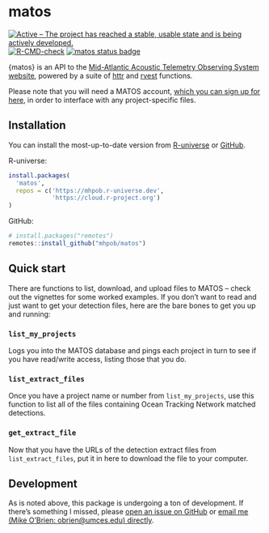 
<!-- README.md is generated from README.Rmd. Please edit this file -->
<!-- Very likely that you'll need to run rmarkdown::render('readme.rmd') rather than the knit button. -->
<!-- readme.html will be created and is unnecessary, so delete that. -->

# matos

<!-- badges: start -->

[![Active – The project has reached a stable, usable state and is being
actively
developed.](https://www.repostatus.org/badges/latest/active.svg)](https://www.repostatus.org/#active)
[![R-CMD-check](https://github.com/mhpob/matos/actions/workflows/R-CMD-check.yaml/badge.svg)](https://github.com/mhpob/matos/actions/workflows/R-CMD-check.yaml)
[![matos status
badge](https://mhpob.r-universe.dev/badges/matos)](https://mhpob.r-universe.dev/matos)
<!-- badges: end -->

{matos} is an API to the [Mid-Atlantic Acoustic Telemetry Observing
System website](https://matos.asascience.com/), powered by a suite of
[httr](https://httr.r-lib.org/) and
[rvest](https://rvest.tidyverse.org/) functions.

Please note that you will need a MATOS account, [which you can sign up
for here](https://matos.asascience.com/account/signup), in order to
interface with any project-specific files.

## Installation

You can install the most-up-to-date version from
[R-universe](https://mhpob.r-universe.dev/matos) or
[GitHub](https://github.com/mhpob/matos).

R-universe:

``` r
install.packages(
  'matos',
  repos = c('https://mhpob.r-universe.dev',
            'https://cloud.r-project.org')
)
```

GitHub:

``` r
# install.packages("remotes")
remotes::install_github("mhpob/matos")
```

## Quick start

There are functions to list, download, and upload files to MATOS – check
out the vignettes for some worked examples. If you don’t want to read
and just want to get your detection files, here are the bare bones to
get you up and running:

### `list_my_projects`

Logs you into the MATOS database and pings each project in turn to see
if you have read/write access, listing those that you do.

### `list_extract_files`

Once you have a project name or number from `list_my_projects`, use this
function to list all of the files containing Ocean Tracking Network
matched detections.

### `get_extract_file`

Now that you have the URLs of the detection extract files from
`list_extract_files`, put it in here to download the file to your
computer.

## Development

As is noted above, this package is undergoing a ton of development. If
there’s something I missed, please [open an issue on
GitHub](https://github.com/mhpob/matos/issues) or [email me (Mike
O’Brien: obrien@umces.edu) directly](mailto:obrien@umces.edu).
